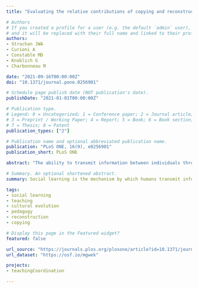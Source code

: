 ```yaml
---
title: "Evaluating the relative contributions of copying and reconstruction processes in cultural transmission episodes"

# Authors
# If you created a profile for a user (e.g. the default `admin` user), write the username (folder name) here 
# and it will be replaced with their full name and linked to their profile.
authors:
- Strachan JWA
- Curioni A
- Constable MD
- Knoblich G
- Charbonneau M

date: "2021-09-16T00:00:00Z"
doi: "10.1371/journal.pone.0256901"

# Schedule page publish date (NOT publication's date).
publishDate: "2021-01-01T00:00:00Z"

# Publication type.
# Legend: 0 = Uncategorized; 1 = Conference paper; 2 = Journal article;
# 3 = Preprint / Working Paper; 4 = Report; 5 = Book; 6 = Book section;
# 7 = Thesis; 8 = Patent
publication_types: ["2"]

# Publication name and optional abbreviated publication name.
publication: "PLoS ONE, 16(9), e0256901"
publication_short: PLoS ONE

abstract: "The ability to transmit information between individuals through social learning is a foundational component of cultural evolution. However, how this transmission occurs is still debated. On the one hand, the copying account draws parallels with biological mechanisms for genetic inheritance, arguing that learners copy what they observe and novel variations occur through random copying errors. On the other hand, the reconstruction account claims that, rather than directly copying behaviour, learners reconstruct the information that they believe to be most relevant on the basis of pragmatic inference, environmental and contextual cues. Distinguishing these two accounts empirically is difficult based on data from typical transmission chain studies because the predictions they generate frequently overlap. In this study we present a methodological approach that generates different predictions of these accounts by manipulating the task context between model and learner in a transmission episode. We then report an empirical proof-of-concept that applies this approach. The results show that, when a model introduces context-dependent embedded signals to their actions that are not intended to be transmitted, it is possible to empirically distinguish between competing predictions made by these two accounts. Our approach can therefore serve to understand the underlying cognitive mechanisms at play in cultural transmission and can make important contributions to the debate between preservative and reconstructive schools of thought."

# Summary. An optional shortened abstract.
summary: Social learning is the mechanism by which humans transmit information between individuals through public displays, and this plays a key role in the formation and stabilisation of cultural traditions. However, despite the importance of this learning for understanding cultural transmission, the psychological processes in single transmission episodes are often unclear. This means that the same behaviour may be interpreted as either high-fidelity copying or pragmatic reconstruction, which posit different predictions about the underlying processes. We present a methodological approach that can distinguish between these two processes by exploiting changes in context. This approach can not only identify learning processes at the level of single transmission episodes, but may also help to elucidate the content of socially learned mental representations. 

tags: 
- social learning
- teaching
- cultural evolution 
- pedagogy 
- reconstruction
- copying

# Display this page in the Featured widget?
featured: false

url_source: "https://journals.plos.org/plosone/article?id=10.1371/journal.pone.0256901"
url_dataset: "https://osf.io/mgwek"

projects:
- teachingCoordination

---
```



